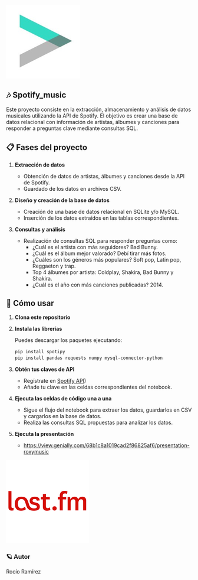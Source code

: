 ![](https://github.com/Roxy-5/Evaluacion1-Adalab/blob/main/image.jpg?raw=true)

## 🎶 Spotify_music

Este proyecto consiste en la extracción, almacenamiento y análisis de datos musicales utilizando la API de Spotify. El objetivo es crear una base de datos relacional con información de artistas, álbumes y canciones para responder a preguntas clave mediante consultas SQL.

## 📋 Fases del proyecto
1. **Extracción de datos**
   - Obtención de datos de artistas, álbumes y canciones desde la API de Spotify.
   - Guardado de los datos en archivos CSV.

2. **Diseño y creación de la base de datos**
   - Creación de una base de datos relacional en SQLite y/o MySQL.
   - Inserción de los datos extraídos en las tablas correspondientes.

3. **Consultas y análisis**
   - Realización de consultas SQL para responder preguntas como:
     - ¿Cuál es el artista con más seguidores? Bad Bunny.
     - ¿Cuál es el álbum mejor valorado? Debí tirar más fotos.
     - ¿Cuáles son los géneros más populares? Soft pop, Latin pop, Reggaeton y trap.
     - Top 4 álbumes por artista: Coldplay, Shakira, Bad Bunny y Shakira.
     - ¿Cuál es el año con más canciones publicadas? 2014.

## 🚀 Cómo usar
1. **Clona este repositorio**
2. **Instala las librerías**
   
   Puedes descargar los paquetes ejecutando:
   ```sh
   pip install spotipy
   pip install pandas requests numpy mysql-connector-python
   ```
4. **Obtén tus claves de API**
   - Regístrate en [Spotify API](https://spotipy.readthedocs.io/en/2.24.0/)) 
   - Añade tu clave en las celdas correspondientes del notebook.
5. **Ejecuta las celdas de código una a una**
   - Sigue el flujo del notebook para extraer los datos, guardarlos en CSV y cargarlos en la base de datos.
   - Realiza las consultas SQL propuestas para analizar los datos.
6. **Ejecuta la presentación**
   - https://view.genially.com/68b1c8a1019cad2f86825af6/presentation-roxymusic
   
![](https://github.com/Roxy-5/Lastfm_music-Adalab/blob/main/logo_lastfm.png?raw=true)
### 🪐 Autor

Rocío Ramírez

